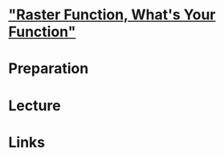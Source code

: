 # ["Raster Function, What's Your Function"](https://www.youtube.com/watch?v=RPoBE-E8VOc)

# Preparation


# Lecture


# Links
